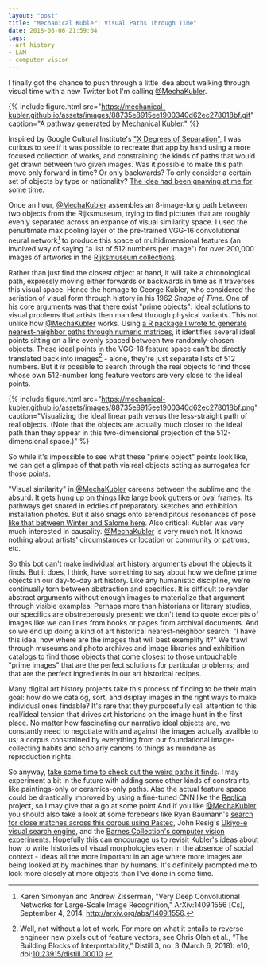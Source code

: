 ```yaml
---
layout: "post"
title: "Mechanical Kubler: Visual Paths Through Time"
date: 2018-06-06 21:59:04
tags:
- art history
- LAM
- computer vision
---
```


I finally got the chance to push through a little idea about walking through visual time with a new Twitter bot I'm calling [@MechaKubler].

{% include figure.html src="https://mechanical-kubler.github.io/assets/images/88735e8915ee1900340d62ec278018bf.gif" caption="A pathway generated by [Mechanical Kubler](https://mechanical-kubler.github.io/pathways/88735e8915ee1900340d62ec278018bf)." %}

[@MechaKubler]: https://twitter.com/MechaKubler

Inspired by Google Cultural Institute's ["X Degrees of Separation"](https://artsexperiments.withgoogle.com/xdegrees/), I was curious to see if it was possible to recreate that app by hand using a more focused collection of works, and constraining the kinds of paths that would get drawn between two given images.
Was it possible to make this path move only forward in time?
Or only backwards?
To only consider a certain set of objects by type or nationality?
[The idea had been gnawing at me for some time.](https://twitter.com/matthewdlincoln/status/959253318160744448)

Once an hour, [@MechaKubler] assembles an 8-image-long path between two objects from the Rijksmuseum, trying to find pictures that are roughly evenly separated across an expanse of visual similarity space.
I used the penultimate max pooling layer of the pre-trained VGG-16 convolutional neural network[^vgg16] to produce this space of multidimensional features (an involved way of saying "a list of 512 numbers per image") for over 200,000 images of artworks in the [Rijksmuseum collections](https://www.rijksmuseum.nl/).

Rather than just find the closest object at hand, it will take a chronological path, expressly moving either forwards or backwards in time as it traverses this visual space.
Hence the homage to George Kubler, who considered the seriation of visual form through history in his 1962 _Shape of Time_.
One of his core arguments was that there exist "prime objects": ideal solutions to visual problems that artists then manifest through physical variants.
This not unlike how [@MechaKubler] works.
Using [a R package I wrote to generate nearest-neighbor paths through numeric matrices](https://github.com/mdlincoln/pathway), it identifies several ideal points sitting on a line evenly spaced between two randomly-chosen objects.
These ideal points in the VGG-18 feature space can't be directly translated back into images[^dream] - alone, they're just separate lists of 512 numbers.
But it _is_ possible to search through the real objects to find those whose own 512-number long feature vectors are very close to the ideal points.

[^dream]: Well, not without a lot of work. For more on what it entails to reverse-engineer new pixels out of feature vectors, see Chris Olah et al., “The Building Blocks of Interpretability,” Distill 3, no. 3 (March 6, 2018): e10, doi:[10.23915/distill.00010](https://doi.org/10.23915/distill.00010).

[^vgg16]: Karen Simonyan and Andrew Zisserman, "Very Deep Convolutional Networks for Large-Scale Image Recognition," ArXiv:1409.1556 [Cs], September 4, 2014, <http://arxiv.org/abs/1409.1556>.

{% include figure.html src="https://mechanical-kubler.github.io/assets/images/88735e8915ee1900340d62ec278018bf.png" caption="Visualizing the ideal linear path versus the less-straight path of real objects. (Note that the objects are actually much closer to the ideal path than they appear in this two-dimensional projection of the 512-dimensional space.)" %}

So while it's impossible to see what  these "prime object" points look like, we can get a glimpse of that path via real objects acting as surrogates for those points.

"Visual similarity" in [@MechaKubler] careens between the sublime and the absurd. It gets hung up on things like large book gutters or oval frames. Its pathways get snared in eddies of preparatory sketches and exhibition installation photos.
But it also snags onto serendipitous resonances of pose [like that between Winter and Salome here](https://twitter.com/matthewdlincoln/status/1003691736579706882).
Also critical: Kubler was very much interested in causality.
[@MechaKubler] is very much not.
It knows nothing about artists' circumstances or location or community or patrons, etc.

So this bot can't make individual art history arguments about the objects it finds.
But it does, I think, have something to say about how we define prime objects in our day-to-day art history.
Like any humanistic discipline, we're continually torn between abstraction and specifics.
It is difficult to render abstract arguments without enough images to materialize that argument through visible examples.
Perhaps more than historians or literary studies, our specifics are obstreperously present: we don't tend to quote excerpts of images like we can lines from books or pages from archival documents.
And so we end up doing a kind of art historical nearest-neighbor search: "I have this idea, now where are the images that will best exemplify it?"
We trawl through museums and photo archives and image libraries and exhibition catalogs to find those objects that come closest to those untouchable "prime images" that are the perfect solutions for particular problems; and that are the perfect ingredients in our art historical recipes.

Many digital art history projects take this process of finding to be their main goal: how do we catalog, sort, and dsiplay images in the right ways to make individual ones findable?
It's rare that they purposefully call attention to this real/ideal tension that drives art historians on the image hunt in the first place.
No matter how fascinating our narrative ideal objects are, we constantly need to negotiate with and against the images actually availble to us; a corpus constrained by everything from our foundational image-collecting habits and scholarly canons to things as mundane as reproduction rights.

So anyway, [take some time to check out the weird paths it finds](https://mechanical-kubler.github.io).
I may experiment a bit in the future with adding some other kinds of constraints, like paintings-only or ceramics-only paths.
Also the actual feature space could be drastically improved by using a fine-tuned CNN like the [Replica] project, so I may give that a go at some point
And if you like [@MechaKubler] you should also take a look at some forebears like Ryan Baumann's [search for close matches across this corpus using Pastec](https://ryanfb.github.io/etc/2015/11/03/finding_near-matches_in_the_rijksmuseum_with_pastec.html), John Resig's [Ukiyo-e visual search engine](https://ukiyo-e.org/about), and the [Barnes Collection's computer vision experiments](https://medium.com/barnes-foundation/stuffed-animals-computer-vision-and-the-barnes-foundation-collection-online-ed787d3baded).
Hopefully this can encourage us to revisit Kubler's ideas about how to write histories of visual morphologies even in the absence of social context - ideas all the more important in an age where more images are being looked at by machines than by humans.
It's definitely prompted me to look more closely at more objects than I've done in some time.

[Replica]: https://dhlab.epfl.ch/page-128334-en.html
